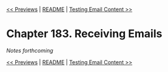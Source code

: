[&lt;&lt; Previews](ch182-previews.md) | [README](README.md) | [Testing Email Content &gt;&gt;](ch184-testing-email-content.md)

# Chapter 183. Receiving Emails

*Notes forthcoming*

[&lt;&lt; Previews](ch182-previews.md) | [README](README.md) | [Testing Email Content &gt;&gt;](ch184-testing-email-content.md)